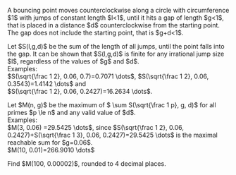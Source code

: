 <p>
A bouncing point moves counterclockwise along a circle with circumference $1$ with  jumps of constant length $l&lt;1$, until it hits a gap of length $g&lt;1$, that is placed in a distance $d$ counterclockwise from the starting point. The gap does not include the starting point, that is $g+d&lt;1$.</p>

<p>Let $S(l,g,d)$ be the sum of the length of all jumps, until the point falls into the gap. It can be shown that $S(l,g,d)$ is finite for any irrational jump size $l$, regardless of the values of $g$ and $d$.<br />
Examples: <br />
$S(\sqrt{\frac 1 2}, 0.06, 0.7)=0.7071 \dots$, $S(\sqrt{\frac 1 2}, 0.06, 0.3543)=1.4142 \dots$ and <br /> $S(\sqrt{\frac 1 2}, 0.06, 0.2427)=16.2634 \dots$.</p>
<p>
Let $M(n, g)$ be the maximum of $ \sum S(\sqrt{\frac 1 p}, g, d)$ for all primes $p \le n$ and any valid value of $d$.<br />
Examples:<br />
$M(3, 0.06) =29.5425 \dots$, since $S(\sqrt{\frac 1 2}, 0.06, 0.2427)+S(\sqrt{\frac 1 3}, 0.06, 0.2427)=29.5425 \dots$ is the maximal reachable sum for $g=0.06$. <br />
$M(10, 0.01)=266.9010 \dots$ </p>

<p>Find $M(100, 0.00002)$, rounded to 4 decimal places.</p>
